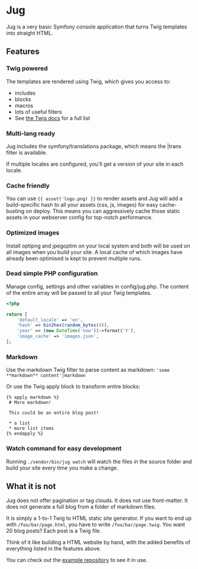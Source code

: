 # Jug

Jug is a very basic Symfony console application that turns Twig templates into straight HTML.

## Features 

### Twig powered

The templates are rendered using Twig, which gives you access to:
* includes
* blocks
* macros
* lots of useful filters
* See [the Twig docs](https://twig.symfony.com/doc/3.x/) for a full list

### Multi-lang ready

Jug includes the symfony/translations package, which means the |trans filter is available.

If multiple locales are configured, you'll get a version of your site in each locale.

### Cache friendly

You can use `{{ asset('logo.png) }}` to render assets and Jug will add a build-specific hash to all your assets (css, js, images) for easy cache-busting on deploy. This means you can aggressively cache those static assets in your webserver config for top-notch performance.

### Optimized images

Install optipng and jpegoptim on your local system and both will be used on all images when you build your site. A local cache of which images have already been optimised is kept to prevent multiple runs.

### Dead simple PHP configuration

Manage config, settings and other variables in config/jug.php. The content of the entire array will be passed to all your Twig templates.

```php
<?php

return [
    'default_locale' => 'en',
    'hash' => bin2hex(random_bytes(4)),
    'year' => (new DateTime('now'))->format('Y'),
    'image_cache' => 'images.json',
];
```

### Markdown

Use the markdown Twig filter to parse content as markdown:
`'some **markdown** content'|markdown`

Or use the Twig apply block to transform entire blocks:
```
{% apply markdown %}
 # More markdown!
 
 This could be an entire blog post!
 
 * a list
 * more list items
{% endapply %}
```

### Watch command for easy development

Running `./vendor/bin/jug watch` will watch the files in the source folder and build your site every time you make a change.

## What it is not

Jug does not offer pagination or tag clouds. It does not use front-matter. It does not generate a full blog from a folder of markdown files.

It is simply a 1-to-1 Twig to HTML static site generator. If you want to end up with `/foo/bar/page.html`, you have to write `/foo/bar/page.twig`. You want 20 blog posts? Each post is a Twig file.

Think of it like building a HTML website by hand, with the added benefits of everything listed in the features above.

You can check out the [example repository](https://github.com/dreadnip/jug-template) to see it in use.